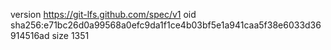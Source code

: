 version https://git-lfs.github.com/spec/v1
oid sha256:e71bc26d0a99568a0efc9da1f1ce4b03bf5e1a941caa5f38e6033d36914516ad
size 1351
